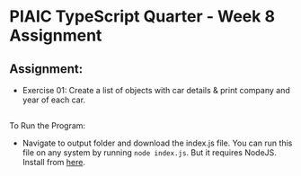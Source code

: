 <link rel="stylesheet" href="../readme-style.css">

# PIAIC TypeScript Quarter - Week 8 Assignment

## Assignment:

- Exercise 01: Create a list of objects with car details & print company and year of each car.

##

To Run the Program:

- Navigate to output folder and download the index.js file. You can run this file on any system by running
  `node index.js`. But it requires NodeJS. Install from [here](https://nodejs.org/en).
